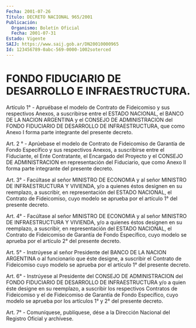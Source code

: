 ```yaml
---
Fecha: 2001-07-26
Título: DECRETO NACIONAL 965/2001
Publicación:
  Organismo: Boletín Oficial
  Fecha: 2001-07-31
Estado: Vigente
SAIJ: https://www.saij.gob.ar/DN20010000965
Id: 123456789-0abc-569-0000-1002soterced
---
```

# FONDO FIDUCIARIO DE DESARROLLO E INFRAESTRUCTURA.

<a id="1"></a>
Artículo  1° - Apruébase el modelo de Contrato de Fideicomiso y sus respectivos  Anexos,  a  suscribirse  entre  el ESTADO NACIONAL, el BANCO  DE  LA  NACION ARGENTINA y el CONSEJO DE ADMINISTRACION  del FONDO FIDUCIARIO DE DESARROLLO DE INFRAESTRUCTURA, que como Anexo I forma parte integrante del presente decreto.

<a id="2"></a>
Art. 2 ° - Aprúebase  el  modelo  de  Contrato  de  Fideicomiso  de Garantía de Fondo Específico y sus respectivos Anexos, a suscribirse  entre el Fiduciante, el Ente Contratante, el Encargado del Proyecto y  el  CONSEJO DE ADMINISTRACION en representación del Fiduciario, que como  Anexo  II forma parte integrante del presente decreto.

<a id="3"></a>
Art.  3°  - Facúltase al señor MINISTRO  DE  ECONOMIA  y  al  señor MINISTRO  DE  INFRAESTRUCTURA  Y  VIVIENDA,  y/o  a  quienes  éstos designen en su reemplazo, a suscribir, en representación del ESTADO NACIONAL, el Contrato de Fideicomiso, cuyo modelo se aprueba por el artículo 1° del presente decreto.

<a id="4"></a>
Art. 4° - Facúltase  al  señor  MINISTRO  DE  ECONOMIA  y  al señor MINISTRO  DE  INFRAESTRUCTURA  Y  VIVIENDA,  y/o  a  quienes  éstos designen en su reemplazo, a suscribir, en representación del ESTADO NACIONAL,    el  Contrato  de  Fideicomiso  de  Garantía  de  Fondo Específico, cuyo  modelo se aprueba por el artículo 2° del presente decreto.

<a id="5"></a>
Art. 5° - Instrúyese  al  señor  Presidente  del BANCO DE LA NACION ARGENTINA  o  al  funcionario  que  éste  designe, a  suscribir  el Contrato de Fideicomiso cuyo modelo se aprueba  por  el artículo 1° del presente decreto.

<a id="6"></a>
Art.  6°  -  Instrúyese al Presidente del CONSEJO DE ADMINISTRACION del FONDO FIDUCIARIO  DE  DESARROLLO DE INFRAESTRUCTURA y/o a quien éste designe en su reemplazo, a suscribir los respectivos Contratos de Fideicomiso y el de Fideicomiso de Garantía de Fondo Específico, cuyo modelo se aprueba por  los  artículos  1°  y  2°  del presente decreto.

<a id="7"></a>
Art. 7° - Comuníquese, publíquese, dése a la Dirección Nacional del Registro Oficial y archívese.